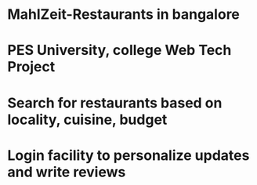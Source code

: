 # MahlZeit-Restaurants in bangalore
# PES University, college Web Tech Project
# Search for restaurants based on locality, cuisine, budget
# Login facility to personalize updates and write reviews
